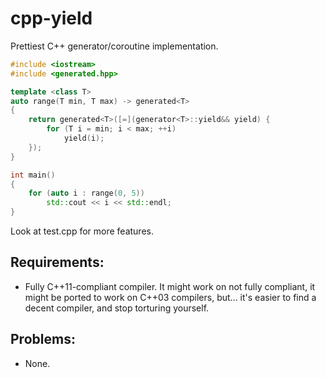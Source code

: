 cpp-yield
=========

Prettiest C++ generator/coroutine implementation.

```c++
#include <iostream>
#include <generated.hpp>

template <class T>
auto range(T min, T max) -> generated<T>
{
	return generated<T>([=](generator<T>::yield&& yield) {
		for (T i = min; i < max; ++i)
			yield(i);
	});
}

int main()
{
	for (auto i : range(0, 5))
		std::cout << i << std::endl;
}
```

Look at test.cpp for more features.

Requirements:
-------------

* Fully C++11-compliant compiler. It might work on not fully compliant, it might be ported to work on C++03 compilers, but... it's easier to find a decent compiler, and stop torturing yourself.

Problems:
---------

* None.
